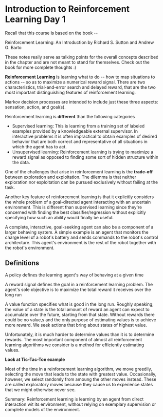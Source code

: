 # Introduction to Reinforcement Learning Day 1

Recall that this course is based on the book -- 

Reinforcement Learning: An Introduction by Richard S. Sutton and Andrew G. Barto



These notes really serve as talking points for the overall concepts described in the chapter and are not meant to stand for themselves. Check out the book for more complete thoughts :)



**Reinforcement Learning** is learning what to do -- how to map situations to actions -- so as to maximize a numerical reward signal. There are two characteristics, trial-and-error search and delayed reward, that are the two most important distinguishing features of reinforcement learning.



Markov decision processes are intended to include just these three aspects: sensation, action, and goal(s).



Reinforcement learning is **different** than the following categories

- Supervised learning: This is learning from a training set of labeled examples provided by a knowledgeable external supervisor. In interactive problems it is often impractical to obtain examples of desired behavior that are both correct and representative of all situations in which the agent has to act.
- Unsupervised learning: Reinforcement learning is trying to maximize a reward signal as opposed to finding some sort of hidden structure within the data.



One of the challenges that arise in reinforcement learning is the **trade-off** between exploration and exploitation. The dilemma is that neither exploration nor exploitation can be pursued exclusively without failing at the task.



Another key feature of reinforcement learning is that it explicitly considers the whole problem of a goal-directed agent interacting with an uncertain environment. This is different than supervised learning since they're concerned with finding the best classifier/regression without explicitly specifying how such an ability would finally be useful.



A complete, interactive, goal-seeking agent can also be a component of a larger behaving system. A simple example is an agent that monitors the charge level of a robot's battery and sends commands to the robot's control architecture. This agent's environment is the rest of the robot together with the robot's environment.



## Definitions

A policy defines the learning agent's way of behaving at a given time



A reward signal defines the goal in a reinforcement learning problem. The agent's sole objective is to maximize the total reward it receives over the long run



A value function specifies what is good in the long run. Roughly speaking, the value of a state is the total amount of reward an agent can expect to accumulate over the future, starting from that state. Without rewards there could be no value,s and the only purpose of estimating values is to achieve more reward. We seek actions that bring about states of highest value. 



Unfortunately, it is much harder to determine values than it is to determine rewards. The most important component of almost all reinforcement learning algorithms we consider is a method for efficiently estimating values.



**Look at Tic-Tac-Toe example**



Most of the time in a reinforcement learning algorithm, we move greedily, selecting the move that leads to the state with greatest value. Occasionally, however, we select randomly from amoung the other moves instead. These are called exploratory moves because they cause us to experience states that we might otherwise never see.



Summary: Reinforcement learning is learning by an agent from direct interaction wit its environment, without relying on exemplary supervision or complete models of the environment.